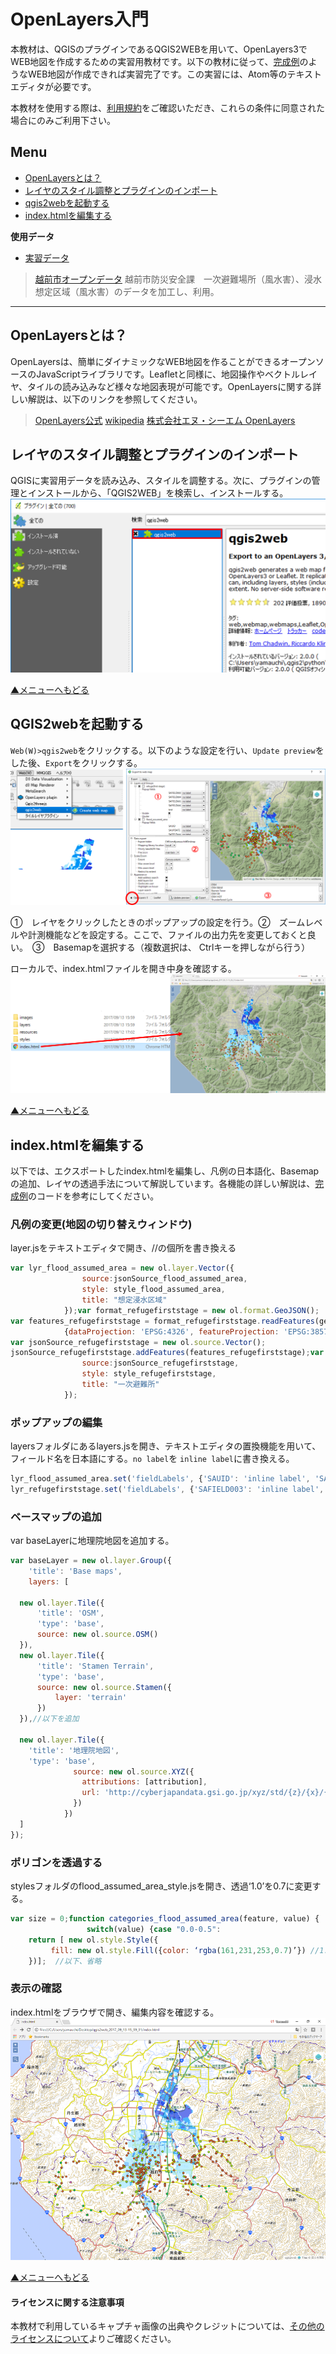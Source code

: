 # OpenLayers入門
本教材は、QGISのプラグインであるQGIS2WEBを用いて、OpenLayers3でWEB地図を作成するための実習用教材です。以下の教材に従って、[完成例](https://yamauchi-inochu.github.io/ol3-test/index.html)のようなWEB地図が作成できれば実習完了です。この実習には、Atom等のテキストエディタが必要です。

本教材を使用する際は、[利用規約]をご確認いただき、これらの条件に同意された場合にのみご利用下さい。

[利用規約]:../../policy.md

**Menu**
------
* [OpenLayersとは？](#openlayersとは)
* [レイヤのスタイル調整とプラグインのインポート](#レイヤのスタイル調整とプラグインのインポート)
* [qgis2webを起動する](#qgis2leafを起動する)
* [index.htmlを編集する](#index.htmlを編集する)

**使用データ**

* [実習データ](https://raw.githubusercontent.com/gis-oer/datasets/master/vector/echizen.zip)
> [越前市オープンデータ] 越前市防災安全課　一次避難場所（風水害）、浸水想定区域（風水害）のデータを加工し、利用。

[越前市オープンデータ]:http://www.city.echizen.lg.jp/office/010/021/open-data-echizen.html


---

## OpenLayersとは？
OpenLayersは、簡単にダイナミックなWEB地図を作ることができるオープンソースのJavaScriptライブラリです。Leafletと同様に、地図操作やベクトルレイヤ、タイルの読み込みなど様々な地図表現が可能です。OpenLayersに関する詳しい解説は、以下のリンクを参照してください。

> [OpenLayers公式](http://openlayers.org/)
> [wikipedia](https://ja.wikipedia.org/wiki/OpenLayers)
> [株式会社エヌ・シーエム OpenLayers](http://www.ncm-git.co.jp/pr/brain/experience/openlayers.html)

## レイヤのスタイル調整とプラグインのインポート
QGISに実習用データを読み込み、スタイルを調整する。次に、プラグインの管理とインストールから、「QGIS2WEB」を検索し、インストールする。
![QGISで調整](pic/leafpic_2.png)

[▲メニューへもどる]

## QGIS2webを起動する
`Web(W)>qgis2web`をクリックする。以下のような設定を行い、`Update preview`をした後、`Export`をクリックする。
![QGIS2Leaf](pic/leafpic_3.png)

①　レイヤをクリックしたときのポップアップの設定を行う。②　ズームレベルや計測機能などを設定する。ここで、ファイルの出力先を変更しておくと良い。　③　Basemapを選択する（複数選択は、 Ctrlキーを押しながら行う）

ローカルで、index.htmlファイルを開き中身を確認する。
![QGIS2Leaf](pic/leafpic_4.png)

[▲メニューへもどる]

## index.htmlを編集する
以下では、エクスポートしたindex.htmlを編集し、凡例の日本語化、Basemapの追加、レイヤの透過手法について解説しています。各機能の詳しい解説は、[完成例](https://yamauchi-inochu.github.io/ol3-test/index.html)のコードを参考にしてください。

### 凡例の変更(地図の切り替えウィンドウ)
layer.jsをテキストエディタで開き、//の個所を書き換える

```JavaScript
var lyr_flood_assumed_area = new ol.layer.Vector({
                source:jsonSource_flood_assumed_area,
                style: style_flood_assumed_area,
                title: "想定浸水区域"
            });var format_refugefirststage = new ol.format.GeoJSON();
var features_refugefirststage = format_refugefirststage.readFeatures(geojson_refugefirststage,
            {dataProjection: 'EPSG:4326', featureProjection: 'EPSG:3857'});
var jsonSource_refugefirststage = new ol.source.Vector();
jsonSource_refugefirststage.addFeatures(features_refugefirststage);var lyr_refugefirststage = new ol.layer.Vector({
                source:jsonSource_refugefirststage,
                style: style_refugefirststage,
                title: "一次避難所"
            });
```

### ポップアップの編集
layersフォルダにあるlayers.jsを開き、テキストエディタの置換機能を用いて、フィールド名を日本語にする。`no label`を `inline label`に書き換える。

```JavaScript
lyr_flood_assumed_area.set('fieldLabels', {'SAUID': 'inline label', 'SAUPDATE': 'inline label', 'SAFIELD000': 'inline label', 'SAFIELD001': 'inline label', });
lyr_refugefirststage.set('fieldLabels', {'SAFIELD003': 'inline label', 'SAFIELD004': 'inline label', 'SAFIELD005': 'inline label', 'SAFIELD006': 'inline label', 'test': 'inline label', });
```


### ベースマップの追加
var baseLayerに地理院地図を追加する。

```JavaScript
var baseLayer = new ol.layer.Group({
    'title': 'Base maps',
    layers: [

  new ol.layer.Tile({
      'title': 'OSM',
      'type': 'base',
      source: new ol.source.OSM()
  }),
  new ol.layer.Tile({
      'title': 'Stamen Terrain',
      'type': 'base',
      source: new ol.source.Stamen({
          layer: 'terrain'
      })
  }),//以下を追加

  new ol.layer.Tile({
    'title': '地理院地図',
    'type': 'base',
              source: new ol.source.XYZ({
                attributions: [attribution],
                url: 'http://cyberjapandata.gsi.go.jp/xyz/std/{z}/{x}/{y}.png'
              })
            })
  ]
});
```

### ポリゴンを透過する
stylesフォルダのflood_assumed_area_style.jsを開き、透過‘1.0’を0.7に変更する。

```JavaScript
var size = 0;function categories_flood_assumed_area(feature, value) {
                 switch(value) {case "0.0-0.5":
	return [ new ol.style.Style({
         fill: new ol.style.Fill({color: ‘rgba(161,231,253,0.7)’}) //1.0から0.7にする
    })];  //以下、省略

```

### 表示の確認
index.htmlをブラウザで開き、編集内容を確認する。
![QGIS2Leaf](pic/leafpic_10.png)

[▲メニューへもどる]

#### ライセンスに関する注意事項
本教材で利用しているキャプチャ画像の出典やクレジットについては、[その他のライセンスについて]よりご確認ください。

[利用規約]:../../../policy.md
[その他のライセンスについて]:../../lisence.md
[▲メニューへもどる]:./OpenLayers.md#Menu
[利用規約]:../../../policy.md
[その他のライセンスについて]:../../license.md
[よくある質問とエラー]:../../questions/questions.md

[GISの基本概念]:../../00/00.md
[QGISビギナーズマニュアル]:../../QGIS/QGIS.md
[GRASSビギナーズマニュアル]:../../GRASS/GRASS.md
[リモートセンシングとその解析]:../../06/06.md
[既存データの地図データと属性データ]:../../07/07.md
[空間データ]:../../08/08.md
[空間データベース]:../../09/09.md
[空間データの統合・修正]:../../10/10.md
[基本的な空間解析]:../../11/11.md
[ネットワーク分析]:../../12/12.md
[領域分析]:../../13/13.md
[点データの分析]:../../14/14.md
[ラスタデータの分析]:../../15/15.md
[傾向面分析]:../../16/16.md
[空間的自己相関]:../../17/17.md
[空間補間]:../../18/18.md
[空間相関分析]:../../19/19.md
[空間分析におけるスケール]:../../20/20.md
[視覚的伝達]:../../21/21.md
[参加型GISと社会貢献]:../../26/26.md

[地理院地図]:https://maps.gsi.go.jp
[e-Stat]:https://www.e-stat.go.jp/
[国土数値情報]:http://nlftp.mlit.go.jp/ksj/
[基盤地図情報]:http://www.gsi.go.jp/kiban/
[地理院タイル]:http://maps.gsi.go.jp/development/ichiran.html

[課題ページ_QGISビギナーズマニュアル]:../../tasks/t_qgis_entry.md
[課題ページ_GRASSビギナーズマニュアル]:../../tasks/t_grass_entry.md
[課題ページ_リモートセンシングとその解析]:../../tasks/t_06.md
[課題ページ_既存データの地図データと属性データ]:../../tasks/t_07.md
[課題ページ_空間データ]:../../tasks/t_08.md
[課題ページ_空間データベース]:../../tasks/t_09.md
[課題ページ_空間データの統合・修正]:../../tasks/t_10.md
[課題ページ_基本的な空間解析]:../../tasks/t_11.md
[課題ページ_ネットワーク分析]:../../tasks/t_12.md
[課題ページ_基本的な空間解析]:../../tasks/t_13.md
[課題ページ_点データの分析]:../../tasks/t_14.md
[課題ページ_ラスタデータの分析]:../../tasks/t_15.md
[課題ページ_空間補間]:../../tasks/t_18.md
[課題ページ_視覚的伝達]:../../tasks/t_21.md
[課題ページ_参加型GISと社会貢献]:../../tasks/t_26.md
